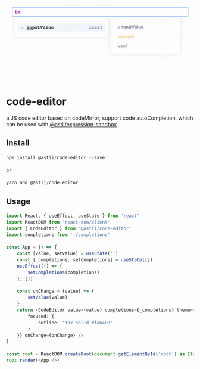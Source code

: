 <div align="center">
   <img src="./icon.jpg" height="200"/>
</div>

# code-editor

a JS code editor based on codeMirror, support code autoCompletion, which can be used with [@astii/expression-sandbox](https://github.com/PotatoGroup/expression-sandbox/)

## Install

```typeScript
npm install @astii/code-editor --save

or

yarn add @astii/code-editor

```

## Usage

```typeScript
import React, { useEffect, useState } from 'react'
import ReactDOM from 'react-dom/client'
import { CodeEditor } from '@astii/code-editor'
import completions from './completions'

const App = () => {
    const [value, setValue] = useState('')
    const [_completions, setCompletions] = useState([])
    useEffect(() => {
        setCompletions(completions)
    }, [])

    const onChange = (value) => {
        setValue(value)
    }
    return <CodeEditor value={value} completions={_completions} theme={{
        focused: {
            outline: "1px solid #fa6400",
        }
    }} onChange={onChange} />
}

const root = ReactDOM.createRoot(document.getElementById('root') as Element)
root.render(<App />)
```

